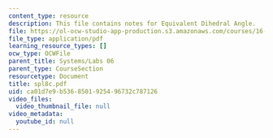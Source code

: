 ```yaml
---
content_type: resource
description: This file contains notes for Equivalent Dihedral Angle.
file: https://ol-ocw-studio-app-production.s3.amazonaws.com/courses/16-01-unified-engineering-i-ii-iii-iv-fall-2005-spring-2006/ca01d7e9b5368501925496732c787126_spl8c.pdf
file_type: application/pdf
learning_resource_types: []
ocw_type: OCWFile
parent_title: Systems/Labs 06
parent_type: CourseSection
resourcetype: Document
title: spl8c.pdf
uid: ca01d7e9-b536-8501-9254-96732c787126
video_files:
  video_thumbnail_file: null
video_metadata:
  youtube_id: null
---
```

